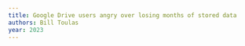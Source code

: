 ```yaml
---
title: Google Drive users angry over losing months of stored data
authors: Bill Toulas
year: 2023
---
```


